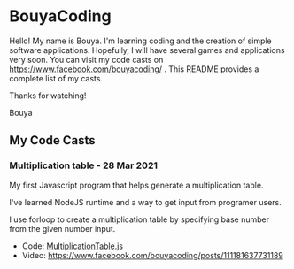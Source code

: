 # BouyaCoding

Hello! My name is Bouya. I'm learning coding and the creation of simple software applications. Hopefully, I will have several games and applications very soon. You can visit my code casts on https://www.facebook.com/bouyacoding/ . This README provides a complete list of my casts.

Thanks for watching!

Bouya

## My Code Casts

### Multiplication table - 28 Mar 2021

My first Javascript program that helps generate a multiplication table.

I've learned NodeJS runtime and a way to get input from programer users.

I use forloop to create a multiplication table by specifying base number from the given number input.

- Code: [MultiplicationTable.js](MultiplicationTable.js)
- Video: https://www.facebook.com/bouyacoding/posts/111181637731189

